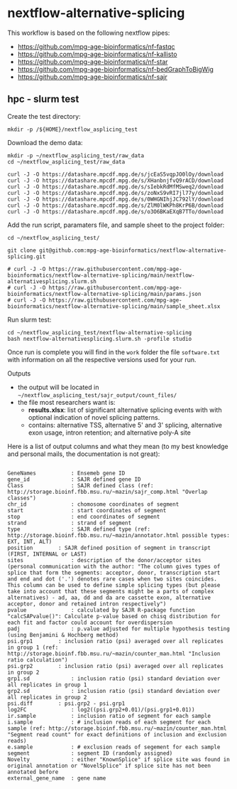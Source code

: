 # nextflow-alternative-splicing

This workflow is based on the following nextflow pipes:

- https://github.com/mpg-age-bioinformatics/nf-fastqc
- https://github.com/mpg-age-bioinformatics/nf-kallisto
- https://github.com/mpg-age-bioinformatics/nf-star
- https://github.com/mpg-age-bioinformatics/nf-bedGraphToBigWig
- https://github.com/mpg-age-bioinformatics/nf-sajr

## hpc - slurm test

Create the test directory:
```
mkdir -p /${HOME}/nextflow_asplicing_test
```

Download the demo data:
```
mkdir -p ~/nextflow_asplicing_test/raw_data
cd ~/nextflow_asplicing_test/raw_data

curl -J -O https://datashare.mpcdf.mpg.de/s/jcEaS5vqpJO0lOy/download
curl -J -O https://datashare.mpcdf.mpg.de/s/XHanbnjfvQ9rACD/download
curl -J -O https://datashare.mpcdf.mpg.de/s/sIebkRdMfMSweq2/download
curl -J -O https://datashare.mpcdf.mpg.de/s/zoNxS9vRI7jl77y/download
curl -J -O https://datashare.mpcdf.mpg.de/s/0WHGNIhjJC792lY/download
curl -J -O https://datashare.mpcdf.mpg.de/s/ZlM0lWKPh8KrP6B/download
curl -J -O https://datashare.mpcdf.mpg.de/s/o3O6BKaEXqB7TTo/download

```

Add the run script, paramaters file, and sample sheet to the project folder:
```
cd ~/nextflow_asplicing_test/

git clone git@github.com:mpg-age-bioinformatics/nextflow-alternative-splicing.git

# curl -J -O https://raw.githubusercontent.com/mpg-age-bioinformatics/nextflow-alternative-splicing/main/nextflow-alternativesplicing.slurm.sh
# curl -J -O https://raw.githubusercontent.com/mpg-age-bioinformatics/nextflow-alternative-splicing/main/params.json
# curl -J -O https://raw.githubusercontent.com/mpg-age-bioinformatics/nextflow-alternative-splicing/main/sample_sheet.xlsx
```

Run slurm test:
```
cd ~/nextflow_asplicing_test/nextflow-alternative-splicing
bash nextflow-alternativesplicing.slurm.sh -profile studio
```

Once run is complete you will find in the `work` folder the file `software.txt` with information on all the respective versions used for your run.

 
Outputs
  - the output will be located in `~/nextflow_asplicing_test/sajr_output/count_files/`
  - the file most researchers want is:
      - **results.xlsx**: list of significant alternative splicing events with with optional indication of novel splicing patterns.
      - contains: alternative TSS, alternative 5' and 3' splicing, alternative exon usage, intron retention; and alternative poly-A site

Here is a list of output columns and what they mean (to my best knowledge and personal mails, the documentation is not great):

```

GeneNames           : Ensemeb gene ID
gene_id             : SAJR defined gene ID
Class	            : SAJR defined class (ref: http://storage.bioinf.fbb.msu.ru/~mazin/sajr_comp.html "Overlap classes")
chr_id	            : chomosome coordinates of segment
start               : start coordinates of segment
stop	            : end coordinates of segment
strand	            : strand of segment
type	            : SAJR defined type (ref: http://storage.bioinf.fbb.msu.ru/~mazin/annotator.html possible types: EXT, INT, ALT)
position	    : SAJR defined position of segment in transcript (FIRST, INTERNAL or LAST)
sites               : description of the donor/acceptor sites (personal communication with the author: "The column gives types of splice that form the segments: acceptor, donor, transcription start and end and dot ('.') denotes rare cases when two sites coincides. This column can be used to define simple splicing types (but please take into account that these segments might be a parts of complex alternatives) - ad, aa, dd and da are cassette exon, alternative acceptor, donor and retained intron respectively")
pvalue	            : calculated by SAJR R-package function "calcSAPvalue()": Calculate p-value based on chisq distribution for each fit and factor could account for overdispersion
padj	            : p.value adjusted for multiple hypothesis testing (using Benjamini & Hochberg method)
psi.grp1	    : inclusion ratio (psi) averaged over all replicates in group 1 (ref: http://storage.bioinf.fbb.msu.ru/~mazin/counter_man.html "Inclusion ratio calculation")
psi.grp2	    : inclusion ratio (psi) averaged over all replicates in group 2	
grp1.sd	            : inclusion ratio (psi) standard deviation over all replicates in group 1 	
grp2.sd	            : inclusion ratio (psi) standard deviation over all replicates in group 2 		
psi.diff	    : psi.grp2 - psi.grp1
log2FC	            : log2((psi.grp2+0.01)/(psi.grp1+0.01))
ir.sample           : inclusion ratio of segment for each sample
i.sample            : # inclusion reads of each segment for each sample (ref: http://storage.bioinf.fbb.msu.ru/~mazin/counter_man.html "Segment read count" for exact definitions of inclusion and exclusion reads)
e.sample            : # exclusion reads of segement for each sample
segment	            : segment ID (randomly assigned)
Novelty	            : either "KnownSplice" if splice site was found in original annotation or "NovelSplice" if splice site has not been annotated before
external_gene_name  : gene name

```
